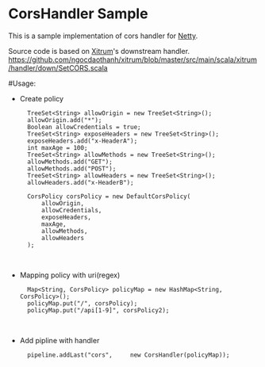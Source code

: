 # CorsHandler Sample

This is a sample implementation of cors handler for [Netty](https://github.com/netty/netty).

Source code is based on [Xitrum](https://github.com/ngocdaothanh/xitrum)'s downstream handler.
<https://github.com/ngocdaothanh/xitrum/blob/master/src/main/scala/xitrum/handler/down/SetCORS.scala>

#Usage:

* Create policy

		TreeSet<String> allowOrigin = new TreeSet<String>();
		allowOrigin.add("*");
		Boolean allowCredentials = true;
		TreeSet<String> exposeHeaders = new TreeSet<String>();
		exposeHeaders.add("x-HeaderA");
		int maxAge = 100;
		TreeSet<String> allowMethods = new TreeSet<String>();
		allowMethods.add("GET");
		allowMethods.add("POST");
		TreeSet<String> allowHeaders = new TreeSet<String>();
		allowHeaders.add("x-HeaderB");

		CorsPolicy corsPolicy = new DefaultCorsPolicy(
			allowOrigin,
			allowCredentials,
			exposeHeaders,
			maxAge,
			allowMethods,
			allowHeaders
		);

<br>

* Mapping policy with uri(regex)

		Map<String, CorsPolicy> policyMap = new HashMap<String, CorsPolicy>();
		policyMap.put("/", corsPolicy);
		policyMap.put("/api[1-9]", corsPolicy2);

<br>

* Add pipline with handler

		pipeline.addLast("cors",     new CorsHandler(policyMap));

